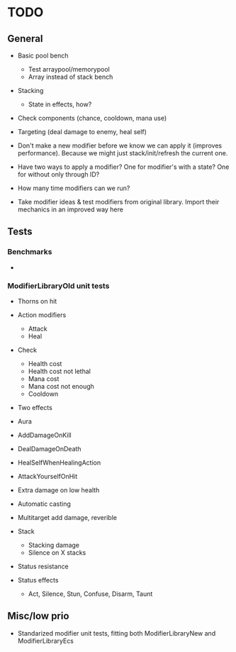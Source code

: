 # TODO

## General

* Basic pool bench
  * Test arraypool/memorypool
  * Array instead of stack bench

* Stacking
  * State in effects, how?
* Check components (chance, cooldown, mana use)
* Targeting (deal damage to enemy, heal self)

* Don't make a new modifier before we know we can apply it (improves performance). Because we might just stack/init/refresh the current one.
* Have two ways to apply a modifier? One for modifier's with a state? One for without only through ID?
* How many time modifiers can we run?
* Take modifier ideas & test modifiers from original library. Import their mechanics in an improved way here

## Tests

### Benchmarks
*

### ModifierLibraryOld unit tests
* Thorns on hit
* Action modifiers
  * Attack
  * Heal

* Check
  * Health cost
  * Health cost not lethal
  * Mana cost
  * Mana cost not enough
  * Cooldown

* Two effects
* Aura

* AddDamageOnKill
* DealDamageOnDeath
* HealSelfWhenHealingAction
* AttackYourselfOnHit

* Extra damage on low health

* Automatic casting

* Multitarget add damage, reverible

* Stack
  * Stacking damage
  * Silence on X stacks

* Status resistance

* Status effects
  * Act, Silence, Stun, Confuse, Disarm, Taunt

## Misc/low prio
* Standarized modifier unit tests, fitting both ModifierLibraryNew and ModifierLibraryEcs